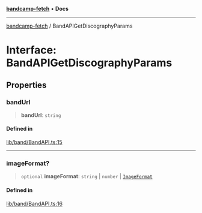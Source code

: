 [**bandcamp-fetch**](../README.md) • **Docs**

***

[bandcamp-fetch](../README.md) / BandAPIGetDiscographyParams

# Interface: BandAPIGetDiscographyParams

## Properties

### bandUrl

> **bandUrl**: `string`

#### Defined in

[lib/band/BandAPI.ts:15](https://github.com/patrickkfkan/bandcamp-fetch/blob/e4cb82348d4aab387354625a2433077d57362f73/src/lib/band/BandAPI.ts#L15)

***

### imageFormat?

> `optional` **imageFormat**: `string` \| `number` \| [`ImageFormat`](ImageFormat.md)

#### Defined in

[lib/band/BandAPI.ts:16](https://github.com/patrickkfkan/bandcamp-fetch/blob/e4cb82348d4aab387354625a2433077d57362f73/src/lib/band/BandAPI.ts#L16)
